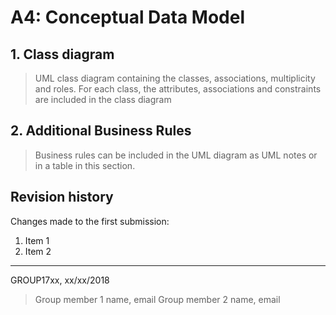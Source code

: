 # A4: Conceptual Data Model
 
## 1. Class diagram
 
> UML class diagram containing the classes, associations, multiplicity and roles.
> For each class, the attributes, associations and constraints are included in the class diagram
 
## 2. Additional Business Rules
 
> Business rules can be included in the UML diagram as UML notes or in a table in this section.
 
## Revision history
 
Changes made to the first submission:
1. Item 1
1. Item 2
 
***
 
GROUP17xx, xx/xx/2018
 
> Group member 1 name, email
> Group member 2 name, email
